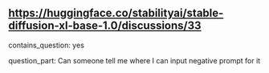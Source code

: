 ## https://huggingface.co/stabilityai/stable-diffusion-xl-base-1.0/discussions/33

contains_question: yes

question_part: Can someone tell me where I can input negative prompt for it